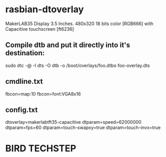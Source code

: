 # rasbian-dtoverlay
MakerLAB35 Display 3.5 Inches. 480x320 18 bits color [RGB666] with Capacitive touchscreen [ft6236] 

## Compile dtb and put it directly into it's destination:
sudo dtc -@ -I dts -O dtb -o /boot/overlays/foo.dtbo foo-overlay.dts

## cmdline.txt
fbcon=map:10 fbcon=font:VGA8x16

## config.txt
dtoverlay=makerlabtft35-capacitive
dtparam=speed=62000000
dtparam=fps=60
dtparam=touch-swapxy=true
dtparam=touch-invx=true

# BIRD TECHSTEP
